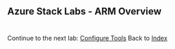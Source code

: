 ## Azure Stack Labs - ARM Overview

#
Continue to the next lab: [Configure Tools](/Configure%20Tools/README.md)
Back to [Index](/README.md#labs)
